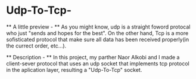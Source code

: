 # Udp-To-Tcp-
** A little preview - ** As you might know, udp is a straight foword protocal who just "sends and hopes for the best". On the other hand, Tcp is a more sofisticated protocol that make sure all data has been received properly(in the currect order, etc...).<br>

** Description - ** In this project, my parther Naor Alkobi and I made a client-sever protocol that uses an udp socket that implements tcp protocol in the aplication layer, resulting a "Udp-To-Tcp" socket.
